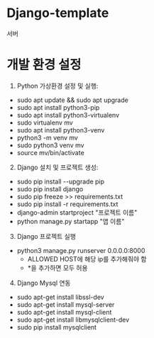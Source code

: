 # Django-template
서버

# 개발 환경 설정
1. Python 가상환경 설정 및 실행:
- sudo apt update && sudo apt upgrade
- sudo apt install python3-pip
- sudo apt install python3-virtualenv
- sudo virtualenv mv
- sudo apt install python3-venv
- python3 -m venv mv
- sudo python3 venv mv
- source mv/bin/activate

2. Django 설치 및 프로젝트 생성:
- sudo pip install --upgrade pip
- sudo pip install django
- sudo pip freeze >> requirements.txt
- sudo pip install -r requirements.txt
- django-admin startproject "프로젝트 이름" 
- python manage.py startapp "앱 이름"

3. Django 프로젝트 실행
- python3 manage.py runserver 0.0.0.0:8000
    - ALLOWED HOST에 해당 ip를 추가해줘야 함
    - *을 추가하면 모두 허용

4. Django Mysql 연동
- sudo apt-get install libssl-dev
- sudo apt-get install mysql-server
- sudo apt-get install mysql-client
- sudo apt-get install libmysqlclient-dev
- sudo pip install mysqlclient 


